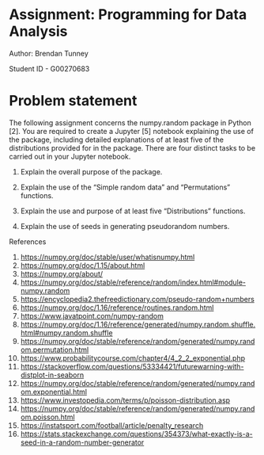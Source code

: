 # Assignment: Programming for Data Analysis

Author: Brendan Tunney

Student ID - G00270683

# Problem statement

The following assignment concerns the numpy.random package in Python [2]. You are
required to create a Jupyter [5] notebook explaining the use of the package, including
detailed explanations of at least five of the distributions provided for in the package.
There are four distinct tasks to be carried out in your Jupyter notebook.

1. Explain the overall purpose of the package.

2. Explain the use of the “Simple random data” and “Permutations” functions.

3. Explain the use and purpose of at least five “Distributions” functions.

4. Explain the use of seeds in generating pseudorandom numbers.

References

1) https://numpy.org/doc/stable/user/whatisnumpy.html
2) https://numpy.org/doc/1.15/about.html
3) https://numpy.org/about/
4) https://numpy.org/doc/stable/reference/random/index.html#module-numpy.random
5) https://encyclopedia2.thefreedictionary.com/pseudo-random+numbers
6) https://numpy.org/doc/1.16/reference/routines.random.html
7) https://www.javatpoint.com/numpy-random
8) https://numpy.org/doc/1.16/reference/generated/numpy.random.shuffle.html#numpy.random.shuffle
9) https://numpy.org/doc/stable/reference/random/generated/numpy.random.permutation.html
10) https://www.probabilitycourse.com/chapter4/4_2_2_exponential.php
11) https://stackoverflow.com/questions/53334421/futurewarning-with-distplot-in-seaborn
12) https://numpy.org/doc/stable/reference/random/generated/numpy.random.exponential.html
13) https://www.investopedia.com/terms/p/poisson-distribution.asp
14) https://numpy.org/doc/stable/reference/random/generated/numpy.random.poisson.html
15) https://instatsport.com/football/article/penalty_research
17) https://stats.stackexchange.com/questions/354373/what-exactly-is-a-seed-in-a-random-number-generator